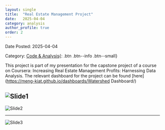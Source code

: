 ```yaml
---
layout: single
title:  "Real Estate Management Project"
date:   2025-04-04
category: analysis
author_profile: true
order: 2
---
```

Date Posted: 2025-04-04

Category: [Code & Analysis](https://meng-kiat.github.io/analysis/){: .btn .btn--info .btn--small}

This project is part of my presentation for the capstone project of a course on Coursera: Increasing Real Estate Management Profits: Harnessing Data Analysis. The relevant dashboard for the project can be found [here](https://meng-kiat.github.io/dashboards/Watershed Dashboard/)

![Slide1](/assets/images/proposal/Slide3.PNG)
---
![Slide2](/assets/images/proposal/Slide4.PNG)
***
![Slide3](/assets/images/proposal/Slide5.PNG)